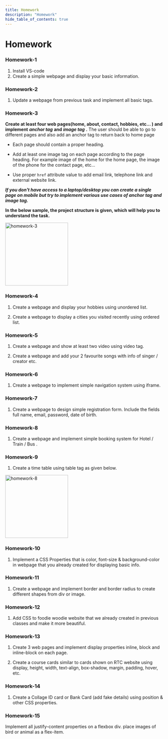 ```yaml
---
title: Homework
description: "Homework"
hide_table_of_contents: true
---
```


# Homework

### Homework-1

1. Install VS-code
2. Create a simple webpage and display your basic information.

### Homework-2

1. Update a webpage from previous task and implement all basic tags.

### Homework-3

**Create at least four web pages(home, about, contact, hobbies, etc... ) and**
**implement** **_anchor tag_** **and** **_image tag_** **.** The user should be able to go to
different pages and also add an anchor tag to return back to home page

- Each page should contain a proper heading.

- Add at least one image tag on each page according to the page heading. For example image of
  the home for the home page, the image of the phone for the contact page, etc...

- Use proper `href` attribute value to add email link, telephone link and external website link.

**_If you don't have access to a laptop/desktop you can create a single page on mobile but try to implement various use cases of anchor tag and image tag._**

**In the below sample, the project structure is given, which will help you to understand the task.**

<img src="/icp/00/homework-3.png" alt="homework-3" height="200px"/>

### Homework-4

1. Create a webpage and display your hobbies using unordered list.

2. Create a webpage to display a cities you visited recently using ordered list.

### Homework-5

1. Create a webpage and show at least two video using video tag.

2. Create a webpage and add your 2 favourite songs with info of singer / creator etc.

### Homework-6

1. Create a webpage to implement simple navigation system using iframe.

### Homework-7

1. Create a webpage to design simple registration form. Include the fields full name, email, password, date of birth.

### Homework-8

1. Create a webpage and implement simple booking system for Hotel / Train / Bus .

### Homework-9

1. Create a time table using table tag as given below.

<img src="/icp/00/homework-8.png" alt="homework-8" height="200px"/>

### Homework-10

1. Implement a CSS Properties that is color, font-size & background-color in webpage that you already created for displaying basic info.

### Homework-11

1. Create a webpage and implement border and border radius to create different shapes from div or image.

### Homework-12

1. Add CSS to foodie woodie website that we already created in previous classes and make it more beautiful.

### Homework-13

1. Create 3 web pages and implement display properties inline, block and inline-block on each page.

2. Create a course cards similar to cards shown on RTC website using display, height, width, text-align, box-shadow, margin, padding, hover, etc.

### Homework-14

1. Create a Collage ID card or Bank Card (add fake details) using position & other CSS properties.


### Homework-15

Implement all justify-content properties on a flexbox div. place images of bird or animal as a flex-item.

